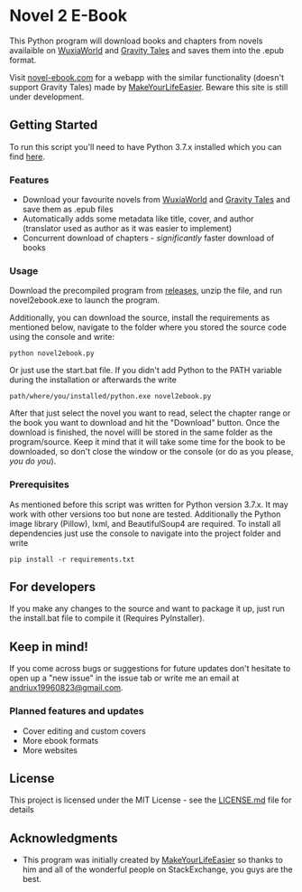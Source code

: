 
# Novel 2 E-Book
This Python program will download books and chapters from novels availaible on [WuxiaWorld](https://www.wuxiaworld.com) and [Gravity Tales](https://gravitytales.com/) and saves them into the .epub format.

Visit [novel-ebook.com](https://novel-ebook.com) for a webapp with the similar functionality (doesn't support Gravity Tales) made by [MakeYourLifeEasier](https://github.com/MakeYourLifeEasier). Beware this site is still under development.

## Getting Started

To run this script you'll need to have Python 3.7.x installed which you can find [here](https://www.python.org/downloads/ "Python Download Link").

### Features

- Download your favourite novels from [WuxiaWorld](https://www.wuxiaworld.com) and [Gravity Tales](https://gravitytales.com/) and save them as .epub files
- Automatically adds some metadata like title, cover, and author (translator used as author as it was easier to implement)
- Concurrent download of chapters - *significantly* faster download of books

### Usage

Download the precompiled program from [releases](https://github.com/EternalTrail/Wuxiaworld-2-eBook/releases), unzip the file, and run novel2ebook.exe to launch the program.

Additionally, you can download the source, install the requirements as mentioned below, navigate to the folder where you stored the source code using the console and write:

```
python novel2ebook.py
```

Or just use the start.bat file. If you didn't add Python to the PATH variable during the installation or afterwards the write

```
path/where/you/installed/python.exe novel2ebook.py
```

After that just select the novel you want to read, select the chapter range or the book you want to download and hit the "Download" button. Once the download is finished, the novel willl be stored in the same folder as the program/source. Keep it mind that it will take some time for the book to be downloaded, so don't close the window or the console (or do as you please, *you do you*).

### Prerequisites

As mentioned before this script was written for Python version 3.7.x. It may work with other versions too but none are tested.
Additionally the Python image library (Pillow), lxml, and BeautifulSoup4 are required.
To install all dependencies just use the console to navigate into the project folder and write

```
pip install -r requirements.txt
```

## For developers

If you make any changes to the source and want to package it up, just run the install.bat file to compile it (Requires PyInstaller).

## Keep in mind!

If you come across bugs or suggestions for future updates don't hesitate to open up a "new issue" in the issue tab or write me an email at [andriux19960823@gmail.com](mailto:andriux19960823@gmail.com).


### Planned features and updates

- Cover editing and custom covers
- More ebook formats
- More websites

## License

This project is licensed under the MIT License - see the [LICENSE.md](LICENSE.md) file for details

## Acknowledgments

* This program was initially created by [MakeYourLifeEasier](https://github.com/MakeYourLifeEasier) so thanks to him and all of the wonderful people on StackExchange, you guys are the best.
